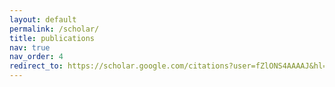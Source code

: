 ```yaml
---
layout: default
permalink: /scholar/
title: publications
nav: true
nav_order: 4
redirect_to: https://scholar.google.com/citations?user=fZlONS4AAAAJ&hl=en
---
```

